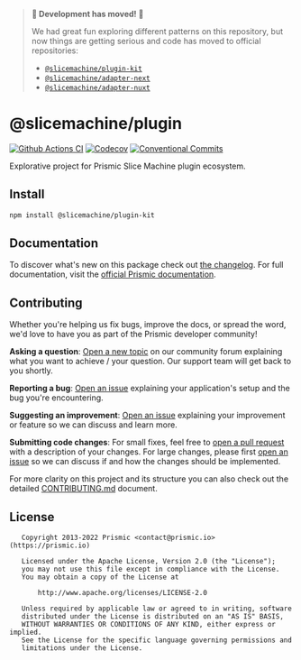 > **🚨 Development has moved! 📣**
>
> We had great fun exploring different patterns on this repository, but now things are getting serious and code has moved to official repositories:
>
> - [`@slicemachine/plugin-kit`](https://github.com/prismicio/slicemachine-plugin-kit)
> - [`@slicemachine/adapter-next`](https://github.com/prismicio/slicemachine-adapter-next)
> - [`@slicemachine/adapter-nuxt`](https://github.com/prismicio/slicemachine-adapter-nuxt)

<!--

TODO: Go through all "TODO" comments in the project

TODO: Replace all on all files (README.md, CONTRIBUTING.md, bug_report.md, package.json):
- @slicemachine/plugin
- Explorative project for Prismic Slice Machine plugin ecosystem
- lihbr/prismic-slice-machine-plugin-exploration
- prismic-slice-machine-plugin-exploration

-->

# @slicemachine/plugin

[![Github Actions CI][github-actions-ci-src]][github-actions-ci-href]
[![Codecov][codecov-src]][codecov-href]
[![Conventional Commits][conventional-commits-src]][conventional-commits-href]

<!-- TODO: Replacing link to Prismic with [Prismic][prismic] is useful here -->

Explorative project for Prismic Slice Machine plugin ecosystem.

<!--

TODO: Create a small list of package features:

- 🤔 &nbsp;A useful feature;
- 🥴 &nbsp;Another useful feature;
- 🙃 &nbsp;A final useful feature.

Non-breaking space: &nbsp; are here on purpose to fix emoji rendering on certain systems.

-->

## Install

```bash
npm install @slicemachine/plugin-kit
```

## Documentation

To discover what's new on this package check out [the changelog][changelog]. For full documentation, visit the [official Prismic documentation][prismic-docs].

## Contributing

Whether you're helping us fix bugs, improve the docs, or spread the word, we'd love to have you as part of the Prismic developer community!

**Asking a question**: [Open a new topic][forum-question] on our community forum explaining what you want to achieve / your question. Our support team will get back to you shortly.

**Reporting a bug**: [Open an issue][repo-bug-report] explaining your application's setup and the bug you're encountering.

**Suggesting an improvement**: [Open an issue][repo-feature-request] explaining your improvement or feature so we can discuss and learn more.

**Submitting code changes**: For small fixes, feel free to [open a pull request][repo-pull-requests] with a description of your changes. For large changes, please first [open an issue][repo-feature-request] so we can discuss if and how the changes should be implemented.

For more clarity on this project and its structure you can also check out the detailed [CONTRIBUTING.md][contributing] document.

## License

```
   Copyright 2013-2022 Prismic <contact@prismic.io> (https://prismic.io)

   Licensed under the Apache License, Version 2.0 (the "License");
   you may not use this file except in compliance with the License.
   You may obtain a copy of the License at

       http://www.apache.org/licenses/LICENSE-2.0

   Unless required by applicable law or agreed to in writing, software
   distributed under the License is distributed on an "AS IS" BASIS,
   WITHOUT WARRANTIES OR CONDITIONS OF ANY KIND, either express or implied.
   See the License for the specific language governing permissions and
   limitations under the License.
```

<!-- Links -->

[prismic]: https://prismic.io

<!-- TODO: Replace link with a more useful one if available -->

[prismic-docs]: https://prismic.io/docs
[changelog]: ./CHANGELOG.md
[contributing]: ./CONTRIBUTING.md

<!-- TODO: Replace link with a more useful one if available -->

[forum-question]: https://community.prismic.io
[repo-bug-report]: https://github.com/lihbr/prismic-slice-machine-plugin-exploration/issues/new?assignees=&labels=bug&template=bug_report.md&title=
[repo-feature-request]: https://github.com/lihbr/prismic-slice-machine-plugin-exploration/issues/new?assignees=&labels=enhancement&template=feature_request.md&title=
[repo-pull-requests]: https://github.com/lihbr/prismic-slice-machine-plugin-exploration/pulls

<!-- Badges -->

[github-actions-ci-src]: https://github.com/lihbr/prismic-slice-machine-plugin-exploration/workflows/ci/badge.svg
[github-actions-ci-href]: https://github.com/lihbr/prismic-slice-machine-plugin-exploration/actions?query=workflow%3Aci
[codecov-src]: https://img.shields.io/codecov/c/github/lihbr/prismic-slice-machine-plugin-exploration.svg
[codecov-href]: https://codecov.io/gh/lihbr/prismic-slice-machine-plugin-exploration
[conventional-commits-src]: https://img.shields.io/badge/Conventional%20Commits-1.0.0-yellow.svg
[conventional-commits-href]: https://conventionalcommits.org

